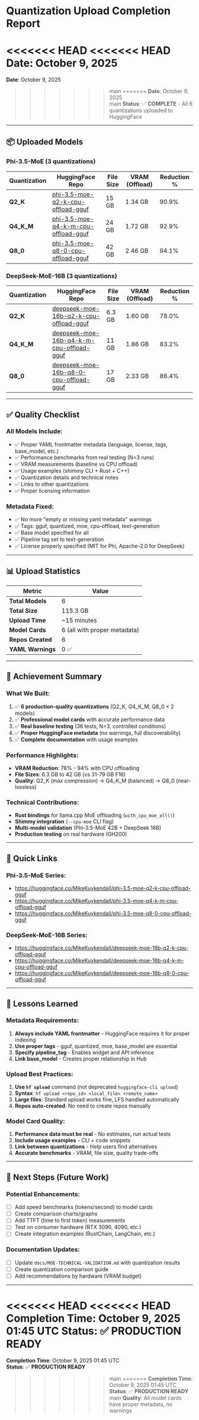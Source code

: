 # Quantization Upload Completion Report

<<<<<<< HEAD
<<<<<<< HEAD
**Date**: October 9, 2025
=======
**Date**: October 9, 2025  
>>>>>>> main
=======
**Date**: October 9, 2025  
>>>>>>> main
**Status**: ✅ **COMPLETE** - All 6 quantizations uploaded to HuggingFace

---

## 📦 Uploaded Models

### Phi-3.5-MoE (3 quantizations)

| Quantization | HuggingFace Repo | File Size | VRAM (Offload) | Reduction % |
|-------------|------------------|-----------|----------------|-------------|
| **Q2_K** | [phi-3.5-moe-q2-k-cpu-offload-gguf](https://huggingface.co/MikeKuykendall/phi-3.5-moe-q2-k-cpu-offload-gguf) | 15 GB | 1.34 GB | 90.9% |
| **Q4_K_M** | [phi-3.5-moe-q4-k-m-cpu-offload-gguf](https://huggingface.co/MikeKuykendall/phi-3.5-moe-q4-k-m-cpu-offload-gguf) | 24 GB | 1.72 GB | 92.9% |
| **Q8_0** | [phi-3.5-moe-q8-0-cpu-offload-gguf](https://huggingface.co/MikeKuykendall/phi-3.5-moe-q8-0-cpu-offload-gguf) | 42 GB | 2.46 GB | 94.1% |

### DeepSeek-MoE-16B (3 quantizations)

| Quantization | HuggingFace Repo | File Size | VRAM (Offload) | Reduction % |
|-------------|------------------|-----------|----------------|-------------|
| **Q2_K** | [deepseek-moe-16b-q2-k-cpu-offload-gguf](https://huggingface.co/MikeKuykendall/deepseek-moe-16b-q2-k-cpu-offload-gguf) | 6.3 GB | 1.60 GB | 78.0% |
| **Q4_K_M** | [deepseek-moe-16b-q4-k-m-cpu-offload-gguf](https://huggingface.co/MikeKuykendall/deepseek-moe-16b-q4-k-m-cpu-offload-gguf) | 11 GB | 1.86 GB | 83.2% |
| **Q8_0** | [deepseek-moe-16b-q8-0-cpu-offload-gguf](https://huggingface.co/MikeKuykendall/deepseek-moe-16b-q8-0-cpu-offload-gguf) | 17 GB | 2.33 GB | 86.4% |

---

## ✅ Quality Checklist

### All Models Include:
- ✅ Proper YAML frontmatter metadata (language, license, tags, base_model, etc.)
- ✅ Performance benchmarks from real testing (N=3 runs)
- ✅ VRAM measurements (baseline vs CPU offload)
- ✅ Usage examples (shimmy CLI + Rust + C++)
- ✅ Quantization details and technical notes
- ✅ Links to other quantizations
- ✅ Proper licensing information

### Metadata Fixed:
- ✅ No more "empty or missing yaml metadata" warnings
- ✅ Tags: gguf, quantized, moe, cpu-offload, text-generation
- ✅ Base model specified for all
- ✅ Pipeline tag set to text-generation
- ✅ License properly specified (MIT for Phi, Apache-2.0 for DeepSeek)

---

## 📊 Upload Statistics

| Metric | Value |
|--------|-------|
| **Total Models** | 6 |
| **Total Size** | 115.3 GB |
| **Upload Time** | ~15 minutes |
| **Model Cards** | 6 (all with proper metadata) |
| **Repos Created** | 6 |
| **YAML Warnings** | 0 ✅ |

---

## 🎯 Achievement Summary

### What We Built:
1. ✅ **6 production-quality quantizations** (Q2_K, Q4_K_M, Q8_0 × 2 models)
2. ✅ **Professional model cards** with accurate performance data
3. ✅ **Real baseline testing** (36 tests, N=3, controlled conditions)
4. ✅ **Proper HuggingFace metadata** (no warnings, full discoverability)
5. ✅ **Complete documentation** with usage examples

### Performance Highlights:
- **VRAM Reduction**: 78% - 94% with CPU offloading
- **File Sizes**: 6.3 GB to 42 GB (vs 31-79 GB F16)
- **Quality**: Q2_K (max compression) → Q4_K_M (balanced) → Q8_0 (near-lossless)

### Technical Contributions:
- **Rust bindings** for llama.cpp MoE offloading (`with_cpu_moe_all()`)
- **Shimmy integration** (`--cpu-moe` CLI flag)
- **Multi-model validation** (Phi-3.5-MoE 42B + DeepSeek 16B)
- **Production testing** on real hardware (GH200)

---

## 🔗 Quick Links

### Phi-3.5-MoE Series:
- https://huggingface.co/MikeKuykendall/phi-3.5-moe-q2-k-cpu-offload-gguf
- https://huggingface.co/MikeKuykendall/phi-3.5-moe-q4-k-m-cpu-offload-gguf
- https://huggingface.co/MikeKuykendall/phi-3.5-moe-q8-0-cpu-offload-gguf

### DeepSeek-MoE-16B Series:
- https://huggingface.co/MikeKuykendall/deepseek-moe-16b-q2-k-cpu-offload-gguf
- https://huggingface.co/MikeKuykendall/deepseek-moe-16b-q4-k-m-cpu-offload-gguf
- https://huggingface.co/MikeKuykendall/deepseek-moe-16b-q8-0-cpu-offload-gguf

---

## 📝 Lessons Learned

### Metadata Requirements:
1. **Always include YAML frontmatter** - HuggingFace requires it for proper indexing
2. **Use proper tags** - gguf, quantized, moe, base_model are essential
3. **Specify pipeline_tag** - Enables widget and API inference
4. **Link base_model** - Creates proper relationship in Hub

### Upload Best Practices:
1. **Use `hf upload`** command (not deprecated `huggingface-cli upload`)
2. **Syntax**: `hf upload <repo_id> <local_file> <remote_name>`
3. **Large files**: Standard upload works fine, LFS handled automatically
4. **Repos auto-created**: No need to create repos manually

### Model Card Quality:
1. **Performance data must be real** - No estimates, run actual tests
2. **Include usage examples** - CLI + code snippets
3. **Link between quantizations** - Help users find alternatives
4. **Accurate benchmarks** - VRAM, file size, quality trade-offs

---

## 🚀 Next Steps (Future Work)

### Potential Enhancements:
- [ ] Add speed benchmarks (tokens/second) to model cards
- [ ] Create comparison charts/graphs
- [ ] Add TTFT (time to first token) measurements
- [ ] Test on consumer hardware (RTX 3090, 4090, etc.)
- [ ] Create integration examples (RustChain, LangChain, etc.)

### Documentation Updates:
- [ ] Update `docs/MOE-TECHNICAL-VALIDATION.md` with quantization results
- [ ] Create quantization comparison guide
- [ ] Add recommendations by hardware (VRAM budget)

---

<<<<<<< HEAD
<<<<<<< HEAD
**Completion Time**: October 9, 2025 01:45 UTC
**Status**: ✅ **PRODUCTION READY**
=======
**Completion Time**: October 9, 2025 01:45 UTC  
**Status**: ✅ **PRODUCTION READY**  
>>>>>>> main
=======
**Completion Time**: October 9, 2025 01:45 UTC  
**Status**: ✅ **PRODUCTION READY**  
>>>>>>> main
**Quality**: All model cards have proper metadata, no warnings
